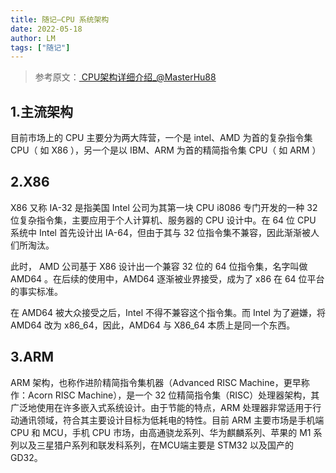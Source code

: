 ```yaml
---
title: 随记—CPU 系统架构
date: 2022-05-18
author: LM
tags: ["随记"]
---
```


> 参考原文：[ CPU架构详细介绍_@MasterHu88 ](https://blog.csdn.net/qq_34160841/article/details/105744375)

## 1.主流架构

目前市场上的 CPU 主要分为两大阵营，一个是 intel、AMD 为首的复杂指令集 CPU（ 如 X86 ），另一个是以 IBM、ARM 为首的精简指令集 CPU（ 如 ARM ）

## 2.X86

X86 又称 IA-32 是指美国 Intel 公司为其第一块 CPU i8086 专门开发的一种 32 位复杂指令集，主要应用于个人计算机、服务器的 CPU 设计中。在 64 位 CPU 系统中 Intel 首先设计出 IA-64，但由于其与 32 位指令集不兼容，因此渐渐被人们所淘汰。

此时， AMD 公司基于 X86 设计出一个兼容 32 位的 64 位指令集，名字叫做 AMD64 。在后续的使用中，AMD64 逐渐被业界接受，成为了 x86 在 64 位平台的事实标准。

在 AMD64 被大众接受之后，Intel 不得不兼容这个指令集。而 Intel 为了避嫌，将 AMD64 改为 x86_64，因此，AMD64 与 X86_64 本质上是同一个东西。

## 3.ARM

ARM 架构，也称作进阶精简指令集机器（Advanced RISC Machine，更早称作：Acorn RISC Machine），是一个 32 位精简指令集（RISC）处理器架构，其广泛地使用在许多嵌入式系统设计。由于节能的特点，ARM 处理器非常适用于行动通讯领域，符合其主要设计目标为低耗电的特性。目前 ARM 主要市场是手机端 CPU 和 MCU，手机 CPU 市场，由高通骁龙系列、华为麒麟系列、苹果的 M1 系列以及三星猎户系列和联发科系列，在MCU端主要是 STM32 以及国产的 GD32。

